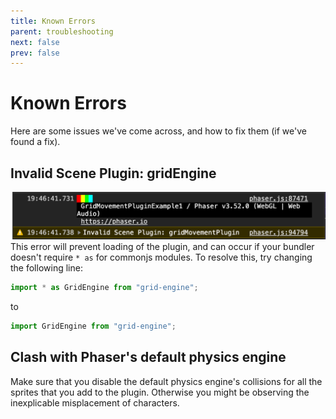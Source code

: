 ```yaml
---
title: Known Errors
parent: troubleshooting
next: false
prev: false
---
```


# Known Errors

Here are some issues we've come across, and how to fix them (if we've found a fix).

## Invalid Scene Plugin: gridEngine

![Invalid Scene Plugin: gridEngine error screenshot](../../src/assets/img/PGMPnotFound.png)
This error will prevent loading of the plugin, and can occur if your bundler doesn't require `* as` for commonjs modules. To resolve this, try changing the following line:

```javascript
import * as GridEngine from "grid-engine";
```

to

```javascript
import GridEngine from "grid-engine";
```

## Clash with Phaser's default physics engine

Make sure that you disable the default physics engine's collisions for all the sprites that you add to the plugin. Otherwise you might be observing the inexplicable misplacement of characters.
